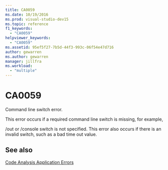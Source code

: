 ```yaml
---
title: CA0059
ms.date: 10/19/2016
ms.prod: visual-studio-dev15
ms.topic: reference
f1_keywords:
  - "CA0059"
helpviewer_keywords:
  - "CA0059"
ms.assetid: 95ef5f27-7b5d-44f3-993c-06f54e47d716
author: gewarren
ms.author: gewarren
manager: jillfra
ms.workload:
  - "multiple"
---
```

# CA0059
Command line switch error.

 This error occurs if a required command line switch is missing, for example,

 /out or /console switch is not specified. This error also occurs if there is an invalid switch, such as a bad time out value.

## See also
 [Code Analysis Application Errors](../code-quality/code-analysis-application-errors.md)
